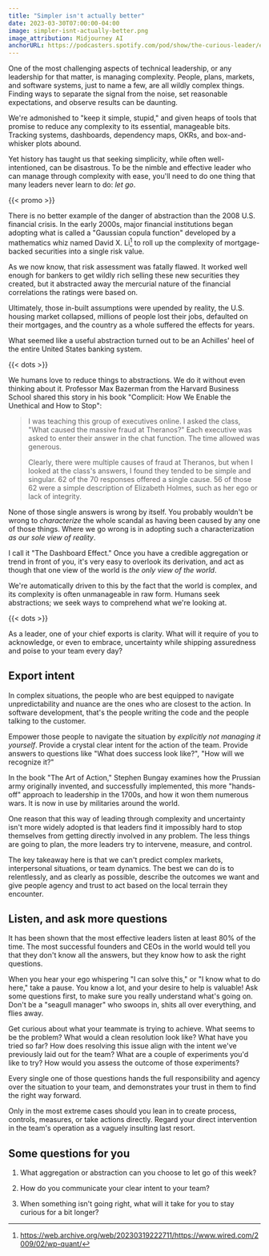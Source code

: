 ```yaml
---
title: "Simpler isn't actually better"
date: 2023-03-30T07:00:00-04:00
image: simpler-isnt-actually-better.png
image_attribution: Midjourney AI
anchorURL: https://podcasters.spotify.com/pod/show/the-curious-leader/embed/episodes/Simpler-isnt-actually-better-e21ddql
---
```


One of the most challenging aspects of technical leadership, or any leadership
for that matter, is managing complexity. People, plans, markets, and software
systems, just to name a few, are all wildly complex things. Finding ways to
separate the signal from the noise, set reasonable expectations, and observe
results can be daunting.

We're admonished to "keep it simple, stupid," and given heaps of tools that
promise to reduce any complexity to its essential, manageable bits. Tracking
systems, dashboards, dependency maps, OKRs, and box-and-whisker plots abound.

Yet history has taught us that seeking simplicity, while often well-intentioned,
can be disastrous. To be the nimble and effective leader who can manage through
complexity with ease, you'll need to do one thing that many leaders never learn
to do: *let go*.

<!--more-->
{{< promo >}}

There is no better example of the danger of abstraction than the 2008 U.S.
financial crisis. In the early 2000s, major financial institutions began
adopting what is called a "Gaussian copula function" developed by a mathematics
whiz named David X. Li[^1] to roll up the complexity of mortgage-backed
securities into a single risk value.

As we now know, that risk assessment was fatally flawed. It worked well enough
for bankers to get wildly rich selling these new securities they created, but it
abstracted away the mercurial nature of the financial correlations the ratings
were based on.

Ultimately, those in-built assumptions were upended by reality, the U.S. housing
market collapsed, millions of people lost their jobs, defaulted on their
mortgages, and the country as a whole suffered the effects for years.

What seemed like a useful abstraction turned out to be an Achilles' heel of the
entire United States banking system.

{{< dots >}}

We humans love to reduce things to abstractions. We do it without even thinking
about it. Professor Max Bazerman from the Harvard Business School shared this
story in his book "Complicit: How We Enable the Unethical and How to Stop":

> I was teaching this group of executives online. I asked the class, "What
> caused the massive fraud at Theranos?" Each executive was asked to enter their
> answer in the chat function. The time allowed was generous.
>
> Clearly, there were multiple causes of fraud at Theranos, but when I looked at
> the class's answers, I found they tended to be simple and singular. 62 of the
> 70 responses offered a single cause. 56 of those 62 were a simple description
> of Elizabeth Holmes, such as her ego or lack of integrity.

None of those single answers is wrong by itself. You probably wouldn't be wrong
to *characterize* the whole scandal as having been caused by any one of those
things. Where we go wrong is in adopting such a characterization *as our sole
view of reality*.

I call it "The Dashboard Effect." Once you have a credible aggregation or trend
in front of you, it's very easy to overlook its derivation, and act as though
that one view of the world is *the only view of the world*.

We're automatically driven to this by the fact that the world is complex, and
its complexity is often unmanageable in raw form. Humans seek abstractions; we
seek ways to comprehend what we're looking at.

{{< dots >}}

As a leader, one of your chief exports is clarity. What will it require of you
to acknowledge, or even to embrace, uncertainty while shipping assuredness and
poise to your team every day?

## Export intent

In complex situations, the people who are best equipped to navigate
unpredictability and nuance are the ones who are closest to the action. In
software development, that's the people writing the code and the people talking
to the customer.

Empower those people to navigate the situation by *explicitly not managing it
yourself*. Provide a crystal clear intent for the action of the team. Provide
answers to questions like "What does success look like?", "How will we recognize
it?"

In the book "The Art of Action," Stephen Bungay examines how the Prussian army
originally invented, and successfully implemented, this more "hands-off"
approach to leadership in the 1700s, and how it won them numerous wars. It is
now in use by militaries around the world.

One reason that this way of leading through complexity and uncertainty isn't
more widely adopted is that leaders find it impossibly hard to stop themselves
from getting directly involved in any problem. The less things are going to
plan, the more leaders try to intervene, measure, and control.

The key takeaway here is that we can't predict complex markets, interpersonal
situations, or team dynamics. The best we can do is to relentlessly, and as
clearly as possible, describe the outcomes we want and give people agency and
trust to act based on the local terrain they encounter.

## Listen, and ask more questions

It has been shown that the most effective leaders listen at least 80% of the
time. The most successful founders and CEOs in the world would tell you that
they don't know all the answers, but they know how to ask the right questions.

When you hear your ego whispering "I can solve this," or "I know what to do
here," take a pause. You know a lot, and your desire to help is valuable! Ask
some questions first, to make sure you really understand what's going on. Don't
be a "seagull manager" who swoops in, shits all over everything, and flies away.

Get curious about what your teammate is trying to achieve. What seems to be the
problem? What would a clean resolution look like? What have you tried so far?
How does resolving this issue align with the intent we've previously laid out
for the team? What are a couple of experiments you'd like to try? How would you
assess the outcome of those experiments?

Every single one of those questions hands the full responsibility and agency
over the situation to your team, and demonstrates your trust in them to find the
right way forward.

Only in the most extreme cases should you lean in to create process, controls,
measures, or take actions directly. Regard your direct intervention in the
team's operation as a vaguely insulting last resort.

## Some questions for you

1. What aggregation or abstraction can you choose to let go of this week?

2. How do you communicate your clear intent to your team?

3. When something isn't going right, what will it take for you to stay curious
   for a bit longer?

[^1]: https://web.archive.org/web/20230319222711/https://www.wired.com/2009/02/wp-quant/
